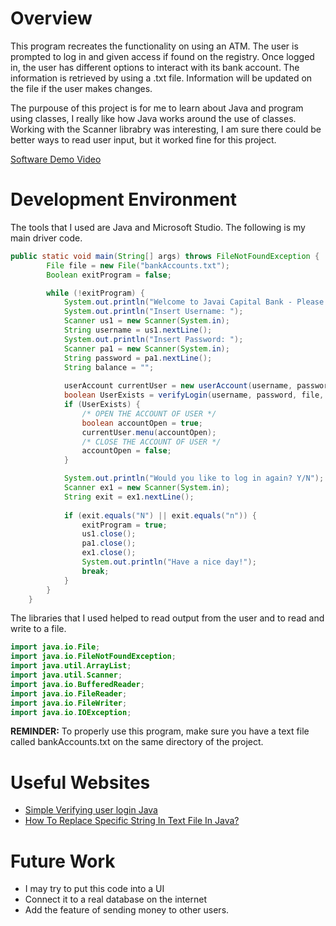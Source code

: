 # Overview

This program recreates the functionality on using an ATM. The user is prompted to log in and given access if found on the registry. Once logged in, the user has different options to interact with its bank account. The information is retrieved by using a .txt file. Information will be updated on the file if the user makes changes.

The purpouse of this project is for me to learn about Java and program using classes, I really like how Java works around the use of classes. Working with the Scanner librabry was interesting, I am sure there could be better ways to read user input, but it worked fine for this project.


[Software Demo Video](https://www.youtube.com/watch?v=VmRwd7mr29E)

# Development Environment

The tools that I used are Java and Microsoft Studio. The following is my main driver code.
``` Java
public static void main(String[] args) throws FileNotFoundException {
        File file = new File("bankAccounts.txt");
        Boolean exitProgram = false;

        while (!exitProgram) {
            System.out.println("Welcome to Javai Capital Bank - Please follow the steps below to log in");
            System.out.println("Insert Username: ");
            Scanner us1 = new Scanner(System.in);
            String username = us1.nextLine();
            System.out.println("Insert Password: ");
            Scanner pa1 = new Scanner(System.in);
            String password = pa1.nextLine();
            String balance = "";
    
            userAccount currentUser = new userAccount(username, password, balance);
            boolean UserExists = verifyLogin(username, password, file, balance, currentUser);
            if (UserExists) {
                /* OPEN THE ACCOUNT OF USER */
                boolean accountOpen = true;
                currentUser.menu(accountOpen);
                /* CLOSE THE ACCOUNT OF USER */
                accountOpen = false;
            }

            System.out.println("Would you like to log in again? Y/N");
            Scanner ex1 = new Scanner(System.in);
            String exit = ex1.nextLine();
            
            if (exit.equals("N") || exit.equals("n")) {
                exitProgram = true;
                us1.close();
                pa1.close();
                ex1.close();
                System.out.println("Have a nice day!");
                break;
            }
        }
    }
```

The libraries that I used helped to read output from the user and to read and write to a file.
``` Java
import java.io.File;
import java.io.FileNotFoundException;
import java.util.ArrayList;
import java.util.Scanner;
import java.io.BufferedReader;
import java.io.FileReader;
import java.io.FileWriter;
import java.io.IOException;
```

**REMINDER:** To properly use this program, make sure you have a text file called bankAccounts.txt on the same directory of the project.

# Useful Websites

* [Simple Verifying user login Java](https://www.youtube.com/watch?v=XrktMbcoeis)
* [How To Replace Specific String In Text File In Java?](https://javaconceptoftheday.com/modify-replace-specific-string-in-text-file-in-java/#:~:text=We%20are%20defining%20one%20method,back%20into%20the%20same%20file)

# Future Work

* I may try to put this code into a UI
* Connect it to a real database on the internet
* Add the feature of sending money to other users.